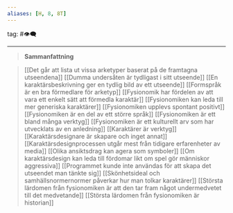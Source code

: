 ```yaml
---
aliases: [H, 8, 8T]
---
```

tag: #👁‍🗨
- - - 

>**Sammanfattning**
>

>[[Det går att lista ut vissa arketyper baserat på de framtagna utseendena]]
[[Dumma undersåten är tydligast i sitt utseende]]
[[En karaktärsbeskrivning ger en tydlig bild av ett utseende]]
[[Formspråk är en bra förmedlare för arketyp]]
[[Fysionomik har fördelen av att vara ett enkelt sätt att förmedla karaktär]]
[[Fysionomiken kan leda till mer generiska karaktärer]]
[[Fysionomiken upplevs spontant positivt]]
[[Fysionomiken är en del av ett större språk]]
[[Fysionomiken är ett bland många verktyg]]
[[Fysionomiken är ett kulturellt arv som har utvecklats av en anledning]]
[[Karaktärer är verktyg]]
[[Karaktärsdesignare är skapare och inget annat]]
[[Karaktärsdesignprocessen utgår mest från tidigare erfarenheter av media]]
[[Olika ansiktsdrag kan agera som symboler]]
[[Om karaktärsdesign kan leda till fördomar likt om spel gör människor aggressiva]]
[[Programmet kunde inte användas för att skapa det utseendet man tänkte sig]]
[[Skönhetsideal och samhällsnormernormer påverkar hur man tolkar karaktärer]]
[[Största lärdomen från fysionomiken är att den tar fram något undermedvetet till det medvetande]]
[[Största lärdomen från fysionomiken är historian]]
